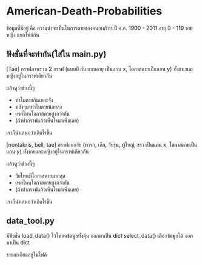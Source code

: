 ﻿# American-Death-Probabilities
ข้อมูลที่มีอยู่ คือ ความน่าจะเป็นในการตายของคนอเมริกา
ปี ค.ศ. 1900 - 2011 อายุ 0 - 119
ชาย หญิง แยกไฟล์กัน

## ฟังชั่นที่จะทำกัน(ใส่ใน main.py)
[Tae] กราฟภาพรวม 2 กราฟ (แบบปี กับ แบบอายุ เป็นแกน x, โอกาสตายเป็นแกน y) ทั้งชายและหญิงอยู่ในกราฟเดียวกัน

แล้วดูว่าช่วงนี้ๆ 

- ทำไมตายกันเยอะจัง 
- หลังๆมาทำไมตายน้อยลง
- เพศไหนโอกาสตายสูงกว่ากัน
- (ถ้าทำกราฟแล้วเห็นไรมาเพิ่มเลย)

เราก็นำเสนอว่าเกิดไรขึ้น

[nontakris, bell, tae] กราฟแยกวัย (ทารก, เด็ก, วัยรุ่น, ผู้ใหญ่, ชรา เป็นแกน x, โอกาสตายเป็นแกน y) ทั้งชายและหญิงอยู่ในกราฟเดียวกัน

แล้วดูว่าช่วงนี้ๆ 

- วัยไหนมีโอกาสตายมากสุด
- เพศไหนโอกาสตายสูงกว่ากัน
- (ถ้าทำกราฟแล้วเห็นไรมาเพิ่มเลย)

เราก็นำเสนอว่าเกิดไรขึ้น

## data_tool.py
มีฟังชั่น load_data() ไว้โหลดข้อมูลทั้งดุ้น ออกมาเป็น dict
      select_data() เลือกข้อมูลได้   ออกมาเป็น dict

รายละเอียดอยู่ในไฟล์
